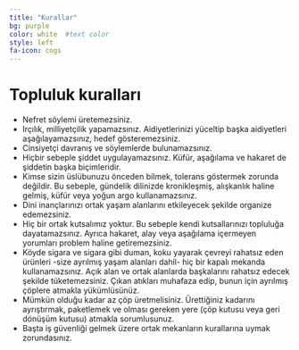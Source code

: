 ```yaml
---
title: "Kurallar"
bg: purple    
color: white  #text color
style: left
fa-icon: cogs
---
```


# Topluluk kuralları
- Nefret söylemi üretemezsiniz.
- Irçılık, milliyetçilik yapamazsınız. Aidiyetlerinizi yüceltip başka aidiyetleri aşağılayamazsınız, hedef gösteremezsiniz.
- Cinsiyetçi davranış ve söylemlerde bulunamazsınız.
- Hiçbir sebeple şiddet uygulayamazsınız. Küfür, aşağılama ve hakaret de şiddetin başka biçimleridir.
- Kimse sizin üslübunuzu önceden bilmek, tolerans göstermek zorunda değildir. Bu sebeple, gündelik dilinizde kronikleşmiş, alışkanlık haline gelmiş, küfür veya yoğun argo kullanamazsınız.
- Dini inançlarınızı ortak yaşam alanlarını etkileyecek şekilde organize edemezsiniz.
- Hiç bir ortak kutsalımız yoktur. Bu sebeple kendi kutsallarınızı topluluğa dayatamazsınız. Ayrıca hakaret, alay veya aşağılama içermeyen yorumları problem haline getiremezsiniz.
- Köyde sigara ve sigara gibi duman, koku yayarak çevreyi rahatsız eden ürünleri -size ayrılmış yaşam alanları dahil- hiç bir kapalı mekanda kullanamazsınız. Açık alan ve ortak alanlarda başkalarını rahatsız edecek şekilde tüketemezsiniz. Çıkan atıkları muhafaza edip, bunun için ayrılmış çöplere atmakla yükümlüsünüz.
- Mümkün olduğu kadar az çöp üretmelisiniz. Ürettiğiniz kadarını ayrıştırmak, paketlemek ve olması gereken yere (çöp kutusu veya geri dönüşüm kutusu) atmakla sorumlusunuz.
- Başta iş güvenliği gelmek üzere ortak mekanların kurallarına uymak zorundasınız.
